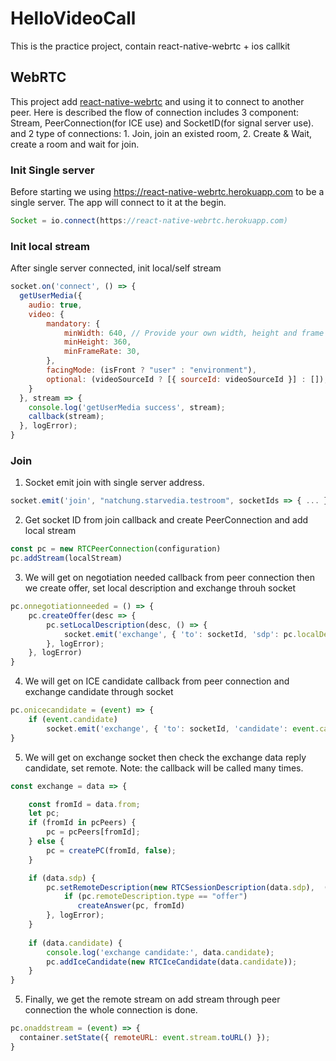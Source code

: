 # HelloVideoCall
This is the practice project, contain react-native-webrtc + ios callkit

## WebRTC
This project add [react-native-webrtc](#https://github.com/oney/react-native-webrtc) and using it to connect to another peer. Here is described the flow of connection includes 3 component: Stream, PeerConnection(for ICE use) and SocketID(for signal server use). and 2 type of connections: 1. Join, join an existed room, 2. Create & Wait, create a room and wait for join.


### Init Single server
Before starting we using https://react-native-webrtc.herokuapp.com to be a single server. The app will connect to it at the begin.
```javascript
Socket = io.connect(https://react-native-webrtc.herokuapp.com)
```

### Init local stream
After single server connected, init local/self stream
```javascript
socket.on('connect', () => {
  getUserMedia({
    audio: true,
    video: {
        mandatory: {
            minWidth: 640, // Provide your own width, height and frame rate here
            minHeight: 360,
            minFrameRate: 30,
        },
        facingMode: (isFront ? "user" : "environment"),
        optional: (videoSourceId ? [{ sourceId: videoSourceId }] : []),
    }
  }, stream => {
    console.log('getUserMedia success', stream);
    callback(stream);
  }, logError);
}
```

### Join
1. Socket emit join with single server address.
```javascript
socket.emit('join', "natchung.starvedia.testroom", socketIds => { ... })
```
2. Get socket ID from join callback and create PeerConnection and add local stream
```javascript
const pc = new RTCPeerConnection(configuration)
pc.addStream(localStream)
```

3. We will get on negotiation needed callback from peer connection then we create offer, set local description and exchange throuh socket
```javascript
pc.onnegotiationneeded = () => {
    pc.createOffer(desc => {
        pc.setLocalDescription(desc, () => {
            socket.emit('exchange', { 'to': socketId, 'sdp': pc.localDescription });
        }, logError);
    }, logError)
}
```

4. We will get on ICE candidate callback from peer connection and exchange candidate through socket
```javascript
pc.onicecandidate = (event) => {
    if (event.candidate)
        socket.emit('exchange', { 'to': socketId, 'candidate': event.candidate })
}
```

5. We will get on exchange socket then check the exchange data reply candidate, set remote. Note: the callback will be called many times.
```javascript
const exchange = data => {

    const fromId = data.from;
    let pc;
    if (fromId in pcPeers) {
        pc = pcPeers[fromId];
    } else {
        pc = createPC(fromId, false);
    }

    if (data.sdp) {
        pc.setRemoteDescription(new RTCSessionDescription(data.sdp),  () => {
            if (pc.remoteDescription.type == "offer")
               createAnswer(pc, fromId)
        }, logError);
    } 
    
    if (data.candidate) {
        console.log('exchange candidate:', data.candidate);
        pc.addIceCandidate(new RTCIceCandidate(data.candidate));
    }
}
```
5. Finally, we get the remote stream on add stream through peer connection the whole connection is done.
```javascript
pc.onaddstream = (event) => {
  container.setState({ remoteURL: event.stream.toURL() });
}
```
